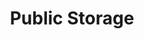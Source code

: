 ---
title: "Public Storage"
url: /miami/public-storage-southwest-8th-street/
shop: storage rental
---